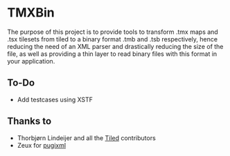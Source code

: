 # TMXBin

The purpose of this project is to provide tools to transform .tmx maps and .tsx tilesets from tiled
to a binary format .tmb and .tsb respectively, hence reducing the need of an XML parser and drastically
reducing the size of the file, as well as providing a thin layer to read binary files with this format
in your application.

## To-Do

* Add testcases using XSTF

## Thanks to

* Thorbjørn Lindeijer and all the [Tiled](https://www.mapeditor.org/) contributors
* Zeux for [pugixml](https://github.com/zeux/pugixml)
